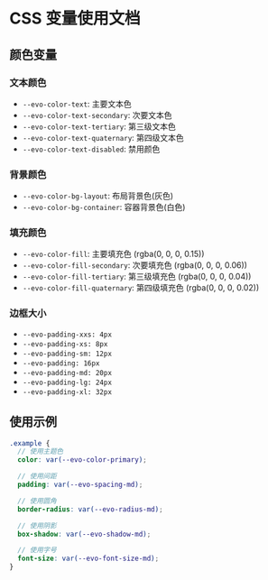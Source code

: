# CSS 变量使用文档

## 颜色变量

### 文本颜色

- `--evo-color-text`: 主要文本色
- `--evo-color-text-secondary`: 次要文本色
- `--evo-color-text-tertiary`: 第三级文本色
- `--evo-color-text-quaternary`: 第四级文本色
- `--evo-color-text-disabled`: 禁用颜色

### 背景颜色

- `--evo-color-bg-layout`: 布局背景色(灰色)
- `--evo-color-bg-container`: 容器背景色(白色)

### 填充颜色

- `--evo-color-fill`: 主要填充色 (rgba(0, 0, 0, 0.15))
- `--evo-color-fill-secondary`: 次要填充色 (rgba(0, 0, 0, 0.06))
- `--evo-color-fill-tertiary`: 第三级填充色 (rgba(0, 0, 0, 0.04))
- `--evo-color-fill-quaternary`: 第四级填充色 (rgba(0, 0, 0, 0.02))

### 边框大小

- `--evo-padding-xxs: 4px`
- `--evo-padding-xs: 8px`
- `--evo-padding-sm: 12px`
- `--evo-padding: 16px`
- `--evo-padding-md: 20px`
- `--evo-padding-lg: 24px`
- `--evo-padding-xl: 32px`

<!--
### 边框颜色
- `--evo-color-border`: 基础边框色
- `--evo-color-border-secondary`: 次要边框色

### 主题色

- `--evo-color-primary`: 主题色
- `--evo-color-primary-bg`: 主题色背景
- `--evo-color-primary-hover`: 主题色悬浮状态
- `--evo-color-primary-active`: 主题色激活状态
- `--evo-color-primary-outline`: 主题色轮廓 -->

## 使用示例

```scss
.example {
  // 使用主题色
  color: var(--evo-color-primary);

  // 使用间距
  padding: var(--evo-spacing-md);

  // 使用圆角
  border-radius: var(--evo-radius-md);

  // 使用阴影
  box-shadow: var(--evo-shadow-md);

  // 使用字号
  font-size: var(--evo-font-size-md);
}
```
